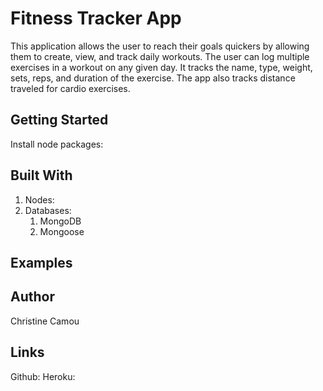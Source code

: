 # Fitness Tracker App
This application allows the user to reach their goals quickers by allowing them to create, view, and track daily workouts. The user can log multiple exercises in a workout on any given day. It tracks the name, type, weight, sets, reps, and duration of the exercise. The app also tracks distance traveled for cardio exercises. 

## Getting Started 
Install node packages: 


## Built With 
1. Nodes:
2. Databases: 
    1. MongoDB 
    2. Mongoose

## Examples 

## Author
Christine Camou

## Links 
Github: 
Heroku: 